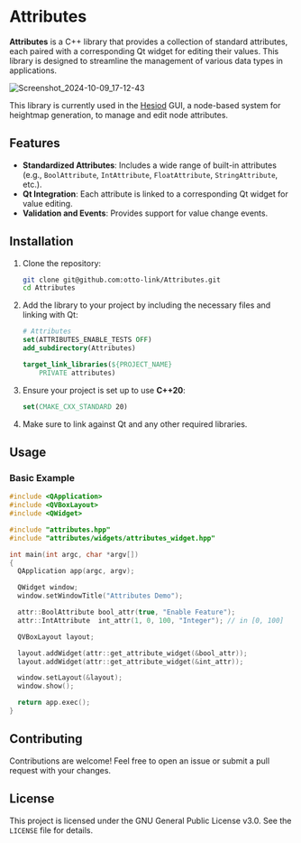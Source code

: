 # Attributes

**Attributes** is a C++ library that provides a collection of standard attributes, each paired with a corresponding Qt widget for editing their values. This library is designed to streamline the management of various data types in applications.

![Screenshot_2024-10-09_17-12-43](https://github.com/user-attachments/assets/30545098-55f0-40d9-b4ef-9dc094523f82)

This library is currently used in the [Hesiod](https://github.com/otto-link/Hesiod) GUI, a node-based system for heightmap generation, to manage and edit node attributes.

## Features

- **Standardized Attributes**: Includes a wide range of built-in attributes (e.g., `BoolAttribute`, `IntAttribute`, `FloatAttribute`, `StringAttribute`, etc.).
- **Qt Integration**: Each attribute is linked to a corresponding Qt widget for value editing.
- **Validation and Events**: Provides support for value change events.

## Installation

1. Clone the repository:

   ```bash
   git clone git@github.com:otto-link/Attributes.git
   cd Attributes
   ```

2. Add the library to your project by including the necessary files and linking with Qt:

   ```cmake
   # Attributes
   set(ATTRIBUTES_ENABLE_TESTS OFF)
   add_subdirectory(Attributes)

   target_link_libraries(${PROJECT_NAME}
       PRIVATE attributes)
   ```

4. Ensure your project is set up to use **C++20**:

   ```cmake
   set(CMAKE_CXX_STANDARD 20)
   ```

5. Make sure to link against Qt and any other required libraries.

## Usage

### Basic Example

```cpp
#include <QApplication>
#include <QVBoxLayout>
#include <QWidget>

#include "attributes.hpp"
#include "attributes/widgets/attributes_widget.hpp"

int main(int argc, char *argv[])
{
  QApplication app(argc, argv);

  QWidget window;
  window.setWindowTitle("Attributes Demo");

  attr::BoolAttribute bool_attr(true, "Enable Feature");
  attr::IntAttribute  int_attr(1, 0, 100, "Integer"); // in [0, 100]

  QVBoxLayout layout;

  layout.addWidget(attr::get_attribute_widget(&bool_attr));
  layout.addWidget(attr::get_attribute_widget(&int_attr));

  window.setLayout(&layout);
  window.show();

  return app.exec();
}
```

## Contributing

Contributions are welcome! Feel free to open an issue or submit a pull request with your changes.

## License

This project is licensed under the GNU General Public License v3.0. See the `LICENSE` file for details.

